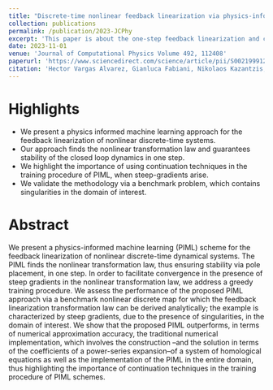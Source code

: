 ```yaml
---
title: "Discrete-time nonlinear feedback linearization via physics-informed machine learning"
collection: publications
permalink: /publication/2023-JCPhy
excerpt: 'This paper is about the one-step feedback linearization and control via PINNs'
date: 2023-11-01
venue: 'Journal of Computational Physics Volume 492, 112408'
paperurl: 'https://www.sciencedirect.com/science/article/pii/S002199912300503X'
citation: 'Hector Vargas Alvarez, Gianluca Fabiani, Nikolaos Kazantzis, Constantinos Siettos, Ioannis G. Kevrekidis, Discrete-time nonlinear feedback linearization via physics-informed machine learning, Journal of Computational Physics, Volume 492, 2023, 112408, ISSN 0021-9991, https://doi.org/10.1016/j.jcp.2023.112408.'
---
```


Highlights
======
* We present a physics informed machine learning approach for the feedback linearization of nonlinear discrete-time systems.
* Our approach finds the nonlinear transformation law and guarantees stability of the closed loop dynamics in one step.
* We highlight the importance of using continuation techniques in the training procedure of PIML, when steep-gradients arise.
* We validate the methodology via a benchmark problem, which contains singularities in the domain of interest.

Abstract
======
We present a physics-informed machine learning (PIML) scheme for the feedback linearization of nonlinear discrete-time dynamical systems. The PIML finds the nonlinear transformation law, thus ensuring stability via pole placement, in one step. In order to facilitate convergence in the presence of steep gradients in the nonlinear transformation law, we address a greedy training procedure. We assess the performance of the proposed PIML approach via a benchmark nonlinear discrete map for which the feedback linearization transformation law can be derived analytically; the example is characterized by steep gradients, due to the presence of singularities, in the domain of interest. We show that the proposed PIML outperforms, in terms of numerical approximation accuracy, the traditional numerical implementation, which involves the construction –and the solution in terms of the coefficients of a power-series expansion–of a system of homological equations as well as the implementation of the PIML in the entire domain, thus highlighting the importance of continuation techniques in the training procedure of PIML schemes.
